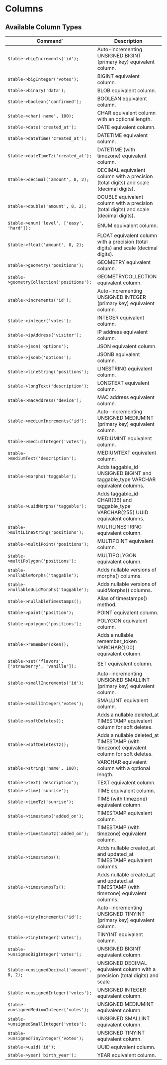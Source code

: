 # Columns
## Available Column Types


|Command`	| 	 	Description|
|--|--|
|`$table->bigIncrements('id');`	| 	 	Auto-incrementing UNSIGNED BIGINT (primary key) equivalent column.|
|`$table->bigInteger('votes');`	| 	 	BIGINT equivalent column.|
|`$table->binary('data');`	| 	 	BLOB equivalent column.|
|`$table->boolean('confirmed');`	| 	 	BOOLEAN equivalent column.|
|`$table->char('name', 100);`	| 	 	CHAR equivalent column with an optional length.|
|`$table->date('created_at');`	| 	 	DATE equivalent column.|
|`$table->dateTime('created_at');`	| 	 	DATETIME equivalent column.|
|`$table->dateTimeTz('created_at');`	| 	 	DATETIME (with timezone) equivalent column.|
|`$table->decimal('amount', 8, 2);`	| 	 	DECIMAL equivalent column with a precision (total digits) and scale (decimal digits).|
|`$table->double('amount', 8, 2);`	| 	 	DOUBLE equivalent column with a precision (total digits) and scale (decimal digits).|
|`$table->enum('level', ['easy', 'hard']);`	| 	 	ENUM equivalent column.|
|`$table->float('amount', 8, 2);`	| 	 	FLOAT equivalent column with a precision (total digits) and scale (decimal digits).|
|`$table->geometry('positions');`	| 	 	GEOMETRY equivalent column.|
|`$table->geometryCollection('positions');`	| 	 	GEOMETRYCOLLECTION equivalent column.|
|`$table->increments('id');`	| 	 	Auto-incrementing UNSIGNED INTEGER (primary key) equivalent column.|
|`$table->integer('votes');`	| 	 	INTEGER equivalent column.|
|`$table->ipAddress('visitor');`	| 	 	IP address equivalent column.|
|`$table->json('options');`	| 	 	JSON equivalent column.|
|`$table->jsonb('options');`	| 	 	JSONB equivalent column.|
|`$table->lineString('positions');`	| 	 	LINESTRING equivalent column.|
|`$table->longText('description');`	| 	 	LONGTEXT equivalent column.|
|`$table->macAddress('device');`	| 	 	MAC address equivalent column.|
|`$table->mediumIncrements('id');`	| 	 	Auto-incrementing UNSIGNED MEDIUMINT (primary key) equivalent column.|
|`$table->mediumInteger('votes');`	| 	 	MEDIUMINT equivalent column.|
|`$table->mediumText('description');`	| 	 	MEDIUMTEXT equivalent column.|
|`$table->morphs('taggable');`	| 	 	Adds taggable_id UNSIGNED BIGINT and taggable_type VARCHAR equivalent columns.|
|`$table->uuidMorphs('taggable');`	| 	 	Adds taggable_id CHAR(36) and taggable_type VARCHAR(255) UUID equivalent columns.|
|`$table->multiLineString('positions');`	| 	 	MULTILINESTRING equivalent column.|
|`$table->multiPoint('positions');`	| 	 	MULTIPOINT equivalent column.|
|`$table->multiPolygon('positions');`	| 	 	MULTIPOLYGON equivalent column.|
|`$table->nullableMorphs('taggable');`	| 	 	Adds nullable versions of morphs() columns.|
|`$table->nullableUuidMorphs('taggable');`	| 	 	Adds nullable versions of uuidMorphs() columns.|
|`$table->nullableTimestamps();`	| 	 	Alias of timestamps() method.|
|`$table->point('position');`	| 	 	POINT equivalent column.|
|`$table->polygon('positions');`	| 	 	POLYGON equivalent column.|
|`$table->rememberToken();`	| 	 	Adds a nullable remember_token VARCHAR(100) equivalent column.|
|`$table->set('flavors', ['strawberry', 'vanilla']);`	| 	 	SET equivalent column.|
|`$table->smallIncrements('id');`	| 	 	Auto-incrementing UNSIGNED SMALLINT (primary key) equivalent column.|
|`$table->smallInteger('votes');`	| 	 	SMALLINT equivalent column.|
|`$table->softDeletes();`	| 	 	Adds a nullable deleted_at TIMESTAMP equivalent column for soft deletes.|
|`$table->softDeletesTz();`	| 	 	Adds a nullable deleted_at TIMESTAMP (with timezone) equivalent column for soft deletes.|
|`$table->string('name', 100);`	| 	 	VARCHAR equivalent column with a optional length.|
|`$table->text('description');`	| 	 	TEXT equivalent column.|
|`$table->time('sunrise');`	| 	 	TIME equivalent column.|
|`$table->timeTz('sunrise');`	| 	 	TIME (with timezone) equivalent column.|
|`$table->timestamp('added_on');`	| 	 	TIMESTAMP equivalent column.|
|`$table->timestampTz('added_on');`	| 	 	TIMESTAMP (with timezone) equivalent column.|
|`$table->timestamps();`	| 	 	Adds nullable created_at and updated_at TIMESTAMP equivalent columns.|
|`$table->timestampsTz();`	| 	 	Adds nullable created_at and updated_at TIMESTAMP (with timezone) equivalent columns.|
|`$table->tinyIncrements('id');`	| 	 	Auto-incrementing UNSIGNED TINYINT (primary key) equivalent column.|
|`$table->tinyInteger('votes');`	| 	 	TINYINT equivalent column.|
|`$table->unsignedBigInteger('votes');`	| 	 	UNSIGNED BIGINT equivalent column.|
|`$table->unsignedDecimal('amount', 8, 2);`	| 	 	UNSIGNED DECIMAL equivalent column with a precision (total digits) and scale ||(decimal digits).|
|`$table->unsignedInteger('votes');`	| 	 	UNSIGNED INTEGER equivalent column.|
|`$table->unsignedMediumInteger('votes');`	| 	 	UNSIGNED MEDIUMINT equivalent column.|
|`$table->unsignedSmallInteger('votes');`	| 	 	UNSIGNED SMALLINT equivalent column.|
|`$table->unsignedTinyInteger('votes');`	| 	 	UNSIGNED TINYINT equivalent column.|
|`$table->uuid('id');`	| 	 	UUID equivalent column.|
|`$table->year('birth_year');`  | YEAR equivalent column.| 